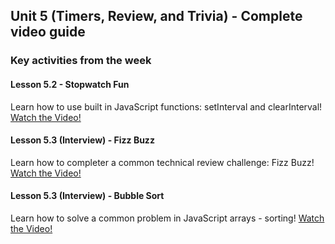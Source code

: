 ## Unit 5 (Timers, Review, and Trivia) - Complete video guide

### Key activities from the week

#### Lesson 5.2 - Stopwatch Fun

Learn how to use built in JavaScript functions: setInterval and clearInterval!
[Watch the Video!](https://www.youtube.com/watch?v=EGhF4iJSnl0)

#### Lesson 5.3 (Interview) - Fizz Buzz

Learn how to completer a common technical review challenge: Fizz Buzz!
[Watch the Video!](https://www.youtube.com/watch?v=oTart7fFefI)

#### Lesson 5.3 (Interview) - Bubble Sort

Learn how to solve a common problem in JavaScript arrays - sorting!
[Watch the Video!](https://www.youtube.com/watch?v=t-qAWbYMiUs)
